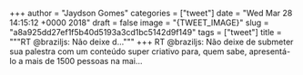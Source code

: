 
+++
author = "Jaydson Gomes"
categories = ["tweet"]
date = "Wed Mar 28 14:15:12 +0000 2018"
draft = false
image = "{TWEET_IMAGE}"
slug = "a8a925dd27ef1f5b40d5193a3cd1bc5142d9f149"
tags = ["tweet"]
title = """RT @braziljs: Não deixe d..."""
+++
RT @braziljs: Não deixe de submeter sua palestra com um conteúdo super criativo para, quem sabe, apresentá-lo a mais de 1500 pessoas na mai…
